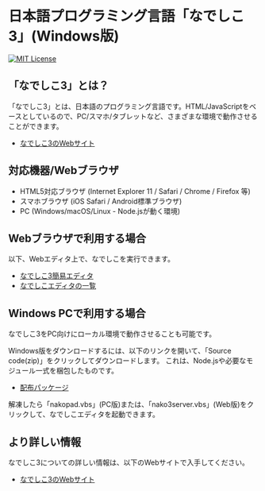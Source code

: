# 日本語プログラミング言語「なでしこ3」(Windows版)

[![MIT License](https://img.shields.io/badge/license-MIT-blue.svg?style=flat)](LICENSE)

## 「なでしこ3」とは？

「なでしこ3」とは、日本語のプログラミング言語です。HTML/JavaScriptをベースとしているので、PC/スマホ/タブレットなど、さまざまな環境で動作させることができます。

- [なでしこ3のWebサイト](https://nadesi.com/doc3/)

## 対応機器/Webブラウザ

- HTML5対応ブラウザ (Internet Explorer 11 / Safari / Chrome / Firefox 等)
- スマホブラウザ (iOS Safari / Android標準ブラウザ)
- PC (Windows/macOS/Linux - Node.jsが動く環境)

## Webブラウザで利用する場合

以下、Webエディタ上で、なでしこを実行できます。

- [なでしこ3簡易エディタ](https://nadesi.com/doc3/go.php?10)
- [なでしこエディタの一覧](https://nadesi.com/doc3/go.php?282)

## Windows PCで利用する場合

なでしこ3をPC向けにローカル環境で動作させることも可能です。

Windows版をダウンロードするには、以下のリンクを開いて、「Source code(zip)」をクリックしてダウンロードします。
これは、Node.jsや必要なモジュール一式を梱包したものです。

- [配布パッケージ](https://github.com/kujirahand/nadesiko3win32/releases)

解凍したら「nakopad.vbs」(PC版)または、「nako3server.vbs」(Web版)をクリックして、なでしこエディタを起動できます。

## より詳しい情報

なでしこ3についての詳しい情報は、以下のWebサイトで入手してください。

- [なでしこ3のWebサイト](https://nadesi.com/doc3/)

